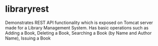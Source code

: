 # libraryrest
Demonstrates REST API functionality which is exposed on Tomcat server made for a Library Management System. Has basic operations such as Adding a Book, Deleting a Book, Searching a Book (by Name and Author Name), Issuing a Book
